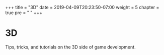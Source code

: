 +++
title = "3D"
date = 2019-04-09T20:23:50-07:00
weight = 5
chapter = true
pre = "<i class='fas fa-cube'></i> "
+++

# <i class='fas fa-cube'></i> 3D

Tips, tricks, and tutorials on the 3D side of game development.